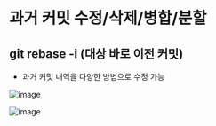 # 과거 커밋 수정/삭제/병합/분할

## git rebase -i (대상 바로 이전 커밋)
* 과거 커밋 내역을 다양한 방법으로 수정 가능

![image](https://github.com/vananaHope/TIL/assets/125250099/f9990023-c4ae-4b15-b60a-5e5af3bff8b2)

![image](https://github.com/vananaHope/TIL/assets/125250099/0a95b7e3-a099-47e1-a147-6df71720073b)
  
